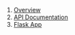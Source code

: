 1. [Overview](README/README_OVERVIEW.md)
2. [API Documentation](README/README_API.md)
3. [Flask App](README/README_APP.md) 